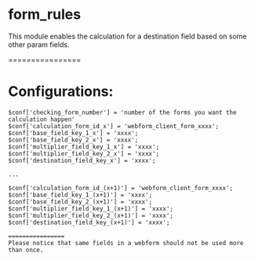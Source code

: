 form_rules
==========

This module enables the calculation for a destination field based on some other param fields.

================

Configurations:
================

```
$conf['checking_form_number'] = 'number of the forms you want the calculation happen'
$conf['calculation_form_id_x'] = 'webform_client_form_xxxx';
$conf['base_field_key_1_x'] = 'xxxx';
$conf['base_field_key_2_x'] = 'xxxx';
$conf['multiplier_field_key_1_x'] = 'xxxx';
$conf['multiplier_field_key_2_x'] = 'xxxx';
$conf['destination_field_key_x'] = 'xxxx';

...

$conf['calculation_form_id_(x+1)'] = 'webform_client_form_xxxx';
$conf['base_field_key_1_(x+1)'] = 'xxxx';
$conf['base_field_key_2_(x+1)'] = 'xxxx';
$conf['multiplier_field_key_1_(x+1)'] = 'xxxx';
$conf['multiplier_field_key_2_(x+1)'] = 'xxxx';
$conf['destination_field_key_(x+1)'] = 'xxxx';

================
Please notice that same fields in a webform should not be used more than once.

